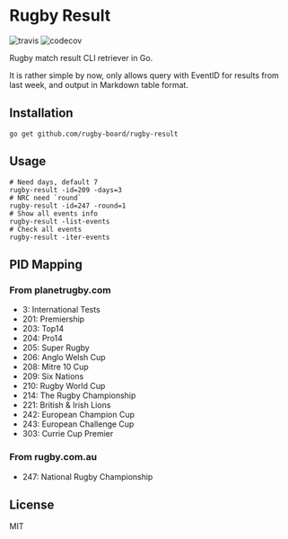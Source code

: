 # Rugby Result

![travis](https://travis-ci.org/rugby-board/rugby-result.svg?branch=master)
![codecov](https://codecov.io/gh/rugby-board/rugby-result/branch/master/graph/badge.svg)

Rugby match result CLI retriever in Go.

It is rather simple by now, only allows query with EventID for results from last week, and output in Markdown table format.

## Installation

```shell
go get github.com/rugby-board/rugby-result
```

## Usage

```shell
# Need days, default 7
rugby-result -id=209 -days=3
# NRC need `round`
rugby-result -id=247 -round=1
# Show all events info
rugby-result -list-events
# Check all events
rugby-result -iter-events
```

## PID Mapping

### From planetrugby.com

* 3: International Tests
* 201: Premiership
* 203: Top14
* 204: Pro14
* 205: Super Rugby
* 206: Anglo Welsh Cup
* 208: Mitre 10 Cup
* 209: Six Nations
* 210: Rugby World Cup
* 214: The Rugby Championship
* 221: British & Irish Lions
* 242: European Champion Cup
* 243: European Challenge Cup
* 303: Currie Cup Premier

### From rugby.com.au

* 247: National Rugby Championship

## License

MIT
